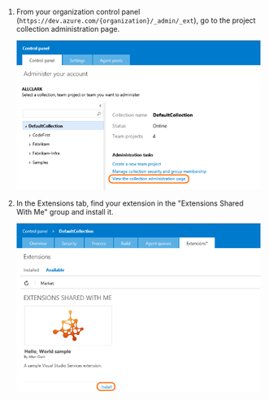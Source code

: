 1. From your organization control panel (```https://dev.azure.com/{organization}/_admin/_ext```), go to the project collection administration page. 

	![Control panel, view the collection administration page link](../../media-procedures/install/collection-page.png)

2. In the Extensions tab, find your extension in the "Extensions Shared With Me" group and install it.

	![Control panel, Extensions tab, Install button](../../media-procedures/install/install.png)


   
